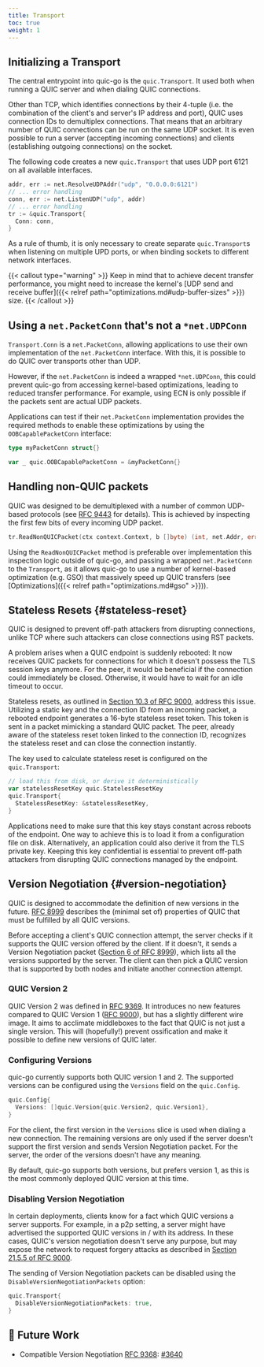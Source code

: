```yaml
---
title: Transport
toc: true
weight: 1
---
```


## Initializing a Transport

The central entrypoint into quic-go is the `quic.Transport`. It used both when running a QUIC server and when dialing QUIC connections.

Other than TCP, which identifies connections by their 4-tuple (i.e. the combination of the client's and server's IP address and port), QUIC uses connection IDs to demultiplex connections. That means that an arbitrary number of QUIC connections can be run on the same UDP socket. It is even possible to run a server (accepting incoming connections) and clients (establishing outgoing connections) on the socket.

The following code creates a new `quic.Transport` that uses UDP port 6121 on all available interfaces.
```go
addr, err := net.ResolveUDPAddr("udp", "0.0.0.0:6121")
// ... error handling
conn, err := net.ListenUDP("udp", addr)
// ... error handling
tr := &quic.Transport{
  Conn: conn,
}
```

As a rule of thumb, it is only necessary to create separate `quic.Transport`s when listening on multiple UPD ports, or when binding sockets to different network interfaces.

{{< callout type="warning" >}}
  Keep in mind that to achieve decent transfer performance, you might need to increase the kernel's [UDP send and receive buffer]({{< relref path="optimizations.md#udp-buffer-sizes" >}}) size.
{{< /callout >}}

## Using a `net.PacketConn` that's not a `*net.UDPConn`

`Transport.Conn` is a `net.PacketConn`, allowing applications to use their own implementation of the `net.PacketConn` interface. With this, it is possible to do QUIC over transports other than UDP.

However, if the `net.PacketConn` is indeed a wrapped `*net.UDPConn`, this could prevent quic-go from accessing kernel-based optimizations, leading to reduced transfer performance. For example, using ECN is only possible if the packets sent are actual UDP packets.

Applications can test if their `net.PacketConn` implementation provides the required methods to enable these optimizations by using the `OOBCapablePacketConn` interface:
```go
type myPacketConn struct{}

var _ quic.OOBCapablePacketConn = &myPacketConn{}
```

## Handling non-QUIC packets

QUIC was designed to be demultiplexed with a number of common UDP-based protocols (see [RFC 9443](https://datatracker.ietf.org/doc/html/rfc9443) for details). This is achieved by inspecting the first few bits of every incoming UDP packet.

```go
tr.ReadNonQUICPacket(ctx context.Context, b []byte) (int, net.Addr, error) 
```

Using the `ReadNonQUICPacket` method is preferable over implementation this inspection logic outside of quic-go, and passing a wrapped `net.PacketConn` to the `Transport`, as it allows quic-go to use a number of kernel-based optimization (e.g. GSO) that massively speed up QUIC transfers (see [Optimizations]({{< relref path="optimizations.md#gso" >}})).

## Stateless Resets {#stateless-reset}

QUIC is designed to prevent off-path attackers from disrupting connections, unlike TCP where such attackers can close connections using RST packets.

A problem arises when a QUIC endpoint is suddenly rebooted: It now receives QUIC packets for connections for which it doesn't possess the TLS session keys anymore. For the peer, it would be beneficial if the connection could immediately be closed. Otherwise, it would have to wait for an idle timeout to occur.

Stateless resets, as outlined in [Section 10.3 of RFC 9000](https://datatracker.ietf.org/doc/html/rfc9000#section-10.3), address this issue. Utilizing a static key and the connection ID from an incoming packet, a rebooted endpoint generates a 16-byte stateless reset token. This token is sent in a packet mimicking a standard QUIC packet. The peer, already aware of the stateless reset token linked to the connection ID, recognizes the stateless reset and can close the connection instantly.

The key used to calculate stateless reset is configured on the `quic.Transport`:
```go
// load this from disk, or derive it deterministically
var statelessResetKey quic.StatelessResetKey
quic.Transport{
  StatelessResetKey: &statelessResetKey,
}
```

Applications need to make sure that this key stays constant across reboots of the endpoint. One way to achieve this is to load it from a configuration file on disk. Alternatively, an application could also derive it from the TLS private key. Keeping this key confidential is essential to prevent off-path attackers from disrupting QUIC connections managed by the endpoint.


## Version Negotiation {#version-negotiation}

QUIC is designed to accommodate the definition of new versions in the future. [RFC 8999](https://datatracker.ietf.org/doc/html/rfc8999) describes the (minimal set of) properties of QUIC that must be fulfilled by all QUIC versions.

Before accepting a client's QUIC connection attempt, the server checks if it supports the QUIC version offered by the client. If it doesn't, it sends a Version Negotiation packet ([Section 6 of RFC 8999](https://datatracker.ietf.org/doc/html/rfc8999#section-6)), which lists all the versions supported by the server. The client can then pick a QUIC version that is supported by both nodes and initiate another connection attempt.


### QUIC Version 2
  
QUIC Version 2 was defined in [RFC 9369](https://datatracker.ietf.org/doc/html/rfc9369). It introduces no new features compared to QUIC Version 1 ([RFC 9000](https://datatracker.ietf.org/doc/html/rfc9000)), but has a slightly different wire image. It aims to acclimate middleboxes to the fact that QUIC is not just a single version. This will (hopefully!) prevent ossification and make it possible to define new versions of QUIC later.


### Configuring Versions

quic-go currently supports both QUIC version 1 and 2. The supported versions can be configured using the `Versions` field on the `quic.Config`.

```go
quic.Config{
  Versions: []quic.Version{quic.Version2, quic.Version1},
}
```

For the client, the first version in the `Versions` slice is used when dialing a new connection. The remaining versions are only used if the server doesn't support the first version and sends Version Negotiation packet. For the server, the order of the versions doesn't have any meaning.

By default, quic-go supports both versions, but prefers version 1, as this is the most commonly deployed QUIC version at this time.

### Disabling Version Negotiation

In certain deployments, clients know for a fact which QUIC versions a server supports. For example, in a p2p setting, a server might have advertised the supported QUIC versions in / with its address. In these cases, QUIC's version negotiation doesn't serve any purpose, but may expose the network to request forgery attacks as described in [Section 21.5.5 of RFC 9000](https://datatracker.ietf.org/doc/html/rfc9000#section-21.5.5).

The sending of Version Negotiation packets can be disabled using the `DisableVersionNegotiationPackets` option:
```go
quic.Transport{
  DisableVersionNegotiationPackets: true,
}
```

## 📝 Future Work

* Compatible Version Negotiation [RFC 9368](https://datatracker.ietf.org/doc/html/rfc9369): [#3640](https://github.com/quic-go/quic-go/issues/3640)
